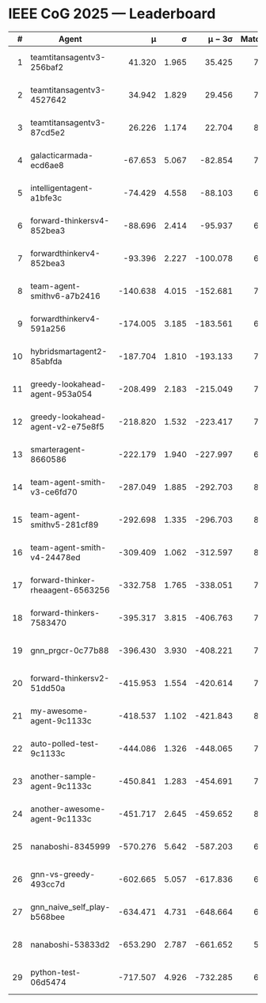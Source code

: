 # IEEE CoG 2025 — Leaderboard

| # | Agent | μ | σ | μ − 3σ | Matches | Updated |
|---:|---|---:|---:|---:|---:|---|
| 1 | teamtitansagentv3-256baf2 | 41.320 | 1.965 | 35.425 | 7980 | 2025-08-19 23:28 |
| 2 | teamtitansagentv3-4527642 | 34.942 | 1.829 | 29.456 | 7434 | 2025-08-19 23:28 |
| 3 | teamtitansagentv3-87cd5e2 | 26.226 | 1.174 | 22.704 | 8146 | 2025-08-19 23:28 |
| 4 | galacticarmada-ecd6ae8 | -67.653 | 5.067 | -82.854 | 7720 | 2025-08-19 23:28 |
| 5 | intelligentagent-a1bfe3c | -74.429 | 4.558 | -88.103 | 6330 | 2025-08-19 23:28 |
| 6 | forward-thinkersv4-852bea3 | -88.696 | 2.414 | -95.937 | 6555 | 2025-08-19 23:28 |
| 7 | forwardthinkerv4-852bea3 | -93.396 | 2.227 | -100.078 | 6171 | 2025-08-19 23:28 |
| 8 | team-agent-smithv6-a7b2416 | -140.638 | 4.015 | -152.681 | 7360 | 2025-08-19 23:28 |
| 9 | forwardthinkerv4-591a256 | -174.005 | 3.185 | -183.561 | 6874 | 2025-08-19 23:28 |
| 10 | hybridsmartagent2-85abfda | -187.704 | 1.810 | -193.133 | 7162 | 2025-08-19 23:28 |
| 11 | greedy-lookahead-agent-953a054 | -208.499 | 2.183 | -215.049 | 7452 | 2025-08-19 23:28 |
| 12 | greedy-lookahead-agent-v2-e75e8f5 | -218.820 | 1.532 | -223.417 | 7592 | 2025-08-19 23:28 |
| 13 | smarteragent-8660586 | -222.179 | 1.940 | -227.997 | 6520 | 2025-08-19 23:28 |
| 14 | team-agent-smith-v3-ce6fd70 | -287.049 | 1.885 | -292.703 | 8342 | 2025-08-19 23:28 |
| 15 | team-agent-smithv5-281cf89 | -292.698 | 1.335 | -296.703 | 8000 | 2025-08-19 23:28 |
| 16 | team-agent-smith-v4-24478ed | -309.409 | 1.062 | -312.597 | 8162 | 2025-08-19 23:28 |
| 17 | forward-thinker-rheaagent-6563256 | -332.758 | 1.765 | -338.051 | 7220 | 2025-08-19 23:28 |
| 18 | forward-thinkers-7583470 | -395.317 | 3.815 | -406.763 | 7080 | 2025-08-19 23:28 |
| 19 | gnn_prgcr-0c77b88 | -396.430 | 3.930 | -408.221 | 7090 | 2025-08-19 23:28 |
| 20 | forward-thinkersv2-51dd50a | -415.953 | 1.554 | -420.614 | 7840 | 2025-08-19 23:28 |
| 21 | my-awesome-agent-9c1133c | -418.537 | 1.102 | -421.843 | 8080 | 2025-08-19 23:28 |
| 22 | auto-polled-test-9c1133c | -444.086 | 1.326 | -448.065 | 7300 | 2025-08-19 23:28 |
| 23 | another-sample-agent-9c1133c | -450.841 | 1.283 | -454.691 | 7540 | 2025-08-19 23:28 |
| 24 | another-awesome-agent-9c1133c | -451.717 | 2.645 | -459.652 | 8300 | 2025-08-19 23:28 |
| 25 | nanaboshi-8345999 | -570.276 | 5.642 | -587.203 | 6580 | 2025-08-19 23:28 |
| 26 | gnn-vs-greedy-493cc7d | -602.665 | 5.057 | -617.836 | 6100 | 2025-08-19 23:28 |
| 27 | gnn_naive_self_play-b568bee | -634.471 | 4.731 | -648.664 | 6460 | 2025-08-19 23:28 |
| 28 | nanaboshi-53833d2 | -653.290 | 2.787 | -661.652 | 5760 | 2025-08-19 23:28 |
| 29 | python-test-06d5474 | -717.507 | 4.926 | -732.285 | 6330 | 2025-08-19 23:28 |
